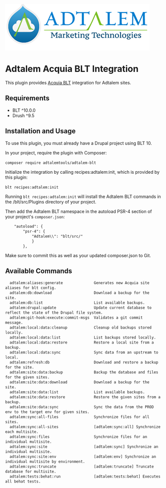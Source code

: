 ![Image description](img/adtalem-mt-logo.png)

Adtalem Acquia BLT Integration
====

This plugin provides [Acquia BLT](https://github.com/acquia/blt) integration for Adtalem sites.

## Requirements
- BLT ^10.0.0
- Drush ^9.5

## Installation and Usage

To use this plugin, you must already have a Drupal project using BLT 10.

In your project, require the plugin with Composer:

`composer require adtalemtools/adtalem-blt`

Initialize the integration by calling recipes:adtalem:init, which is provided by this plugin:

`blt recipes:adtalem:init`

Running `blt recipes:adtalem:init` will install the Adtalem BLT commands in the /blt/src/Plugins directory of your project.

Then add the Adtalem BLT namespace in the autoload PSR-4 section of your project's `composer.json`:

```
    "autoload": {
        "psr-4": {
            "Adtalem\\": "blt/src/"
            }
        },
```

Make sure to commit this as well as your updated composer.json to Git.


## Available Commands

```
  adtalem:aliases:generate              Generates new Acquia site aliases for blt config.
  adtalem:db:download                   Download a backup for the site.
  adtalem:db:list                       List available backups.
  adtalem:drupal:update                 Update current database to reflect the state of the Drupal file system.
  adtalem:git-hook:execute:commit-msgs  Validates a git commit message.
  adtalem:local:data:cleanup            Cleanup old backups stored locally.
  adtalem:local:data:list               List backups stored locally.
  adtalem:local:data:restore            Restore a local site from a backup.
  adtalem:local:data:sync               Sync data from an upstream to local.
  adtalem:refresh:db                    Download and restore a backup for the site.
  adtalem:site:data:backup              Backup the database and files for the given sites.
  adtalem:site:data:download            Download a backup for the site.
  adtalem:site:data:list                List available backups.
  adtalem:site:data:restore             Restore the given sites from a backup.
  adtalem:site:data:sync                Sync the data from the PROD env to the target env for given sites.
  adtalem:sync:all-files                Synchronize files for all sites.
  adtalem:sync:all-sites                [adtalem:sync:all] Synchronize each multisite.
  adtalem:sync:files                    Synchronize files for an individual multisite.
  adtalem:sync:site                     [adtalem:sync] Synchronize an individual multisite.
  adtalem:sync:site:env                 [adtalem:env] Synchronize an individual multisite by environment.
  adtalem:sync:truncate                 [adtalem:truncate] Truncate database for multisite.
  adtalem:tests:behat:run               [adtalem:tests:behat] Executes all behat tests.
```
